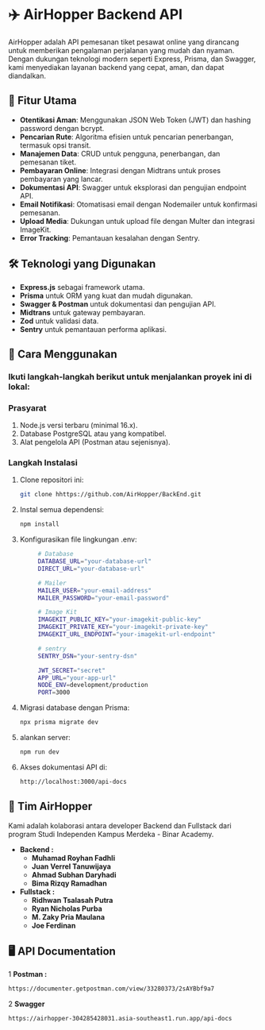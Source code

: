 # ✈️ AirHopper Backend API

AirHopper adalah API pemesanan tiket pesawat online yang dirancang untuk memberikan pengalaman perjalanan yang mudah dan nyaman. Dengan dukungan teknologi modern seperti Express, Prisma, dan Swagger, kami menyediakan layanan backend yang cepat, aman, dan dapat diandalkan.

## 🌟 Fitur Utama

- **Otentikasi Aman**: Menggunakan JSON Web Token (JWT) dan hashing password dengan bcrypt.
- **Pencarian Rute**: Algoritma efisien untuk pencarian penerbangan, termasuk opsi transit.
- **Manajemen Data**: CRUD untuk pengguna, penerbangan, dan pemesanan tiket.
- **Pembayaran Online**: Integrasi dengan Midtrans untuk proses pembayaran yang lancar.
- **Dokumentasi API**: Swagger untuk eksplorasi dan pengujian endpoint API.
- **Email Notifikasi**: Otomatisasi email dengan Nodemailer untuk konfirmasi pemesanan.
- **Upload Media**: Dukungan untuk upload file dengan Multer dan integrasi ImageKit.
- **Error Tracking**: Pemantauan kesalahan dengan Sentry.

## 🛠️ Teknologi yang Digunakan

- **Express.js** sebagai framework utama.
- **Prisma** untuk ORM yang kuat dan mudah digunakan.
- **Swagger & Postman** untuk dokumentasi dan pengujian API.
- **Midtrans** untuk gateway pembayaran.
- **Zod** untuk validasi data.
- **Sentry** untuk pemantauan performa aplikasi.

## 🚀 Cara Menggunakan

### Ikuti langkah-langkah berikut untuk menjalankan proyek ini di lokal:

### Prasyarat

1. Node.js versi terbaru (minimal 16.x).
2. Database PostgreSQL atau yang kompatibel.
3. Alat pengelola API (Postman atau sejenisnya).

### Langkah Instalasi

1. Clone repositori ini:
   ```bash
   git clone hhttps://github.com/AirHopper/BackEnd.git
   ```
2. Instal semua dependensi:
   ```bash
   npm install
   ```
3. Konfigurasikan file lingkungan .env:

   ```bash
        # Database
        DATABASE_URL="your-database-url"
        DIRECT_URL="your-database-url"

        # Mailer
        MAILER_USER="your-email-address"
        MAILER_PASSWORD="your-email-password"

        # Image Kit
        IMAGEKIT_PUBLIC_KEY="your-imagekit-public-key"
        IMAGEKIT_PRIVATE_KEY="your-imagekit-private-key"
        IMAGEKIT_URL_ENDPOINT="your-imagekit-url-endpoint"

        # sentry
        SENTRY_DSN="your-sentry-dsn"

        JWT_SECRET="secret"
        APP_URL="your-app-url"
        NODE_ENV=development/production
        PORT=3000
   ```

4. Migrasi database dengan Prisma:
   ```bash
   npx prisma migrate dev
   ```
5. alankan server:
   ```bash
   npm run dev
   ```
6. Akses dokumentasi API di:
   ```bash
   http://localhost:3000/api-docs
   ```

## 👥 Tim AirHopper

Kami adalah kolaborasi antara developer Backend dan Fullstack dari program Studi Independen Kampus Merdeka - Binar Academy.

- **Backend :**
  - **Muhamad Royhan Fadhli**
  - **Juan Verrel Tanuwijaya**
  - **Ahmad Subhan Daryhadi**
  - **Bima Rizqy Ramadhan**
- **Fullstack :**
  - **Ridhwan Tsalasah Putra**
  - **Ryan Nicholas Purba**
  - **M. Zaky Pria Maulana**
  - **Joe Ferdinan**

## 🖥️ API Documentation

1 **Postman :**

```bash
https://documenter.getpostman.com/view/33280373/2sAYBbf9a7
```

2 **Swagger**

```bash
https://airhopper-304285428031.asia-southeast1.run.app/api-docs
```
